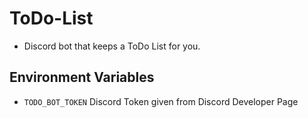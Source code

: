 # ToDo-List
- Discord bot that keeps a ToDo List for you.

## Environment Variables
- `TODO_BOT_TOKEN` Discord Token given from Discord Developer Page